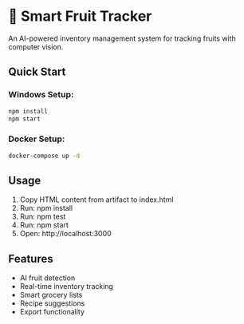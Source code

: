 # 🍎 Smart Fruit Tracker

An AI-powered inventory management system for tracking fruits with computer vision.

## Quick Start

### Windows Setup:
```cmd
npm install
npm start
```

### Docker Setup:
```cmd
docker-compose up -d
```

## Usage
1. Copy HTML content from artifact to index.html
2. Run: npm install
3. Run: npm test
4. Run: npm start
5. Open: http://localhost:3000

## Features
- AI fruit detection
- Real-time inventory tracking
- Smart grocery lists
- Recipe suggestions
- Export functionality

